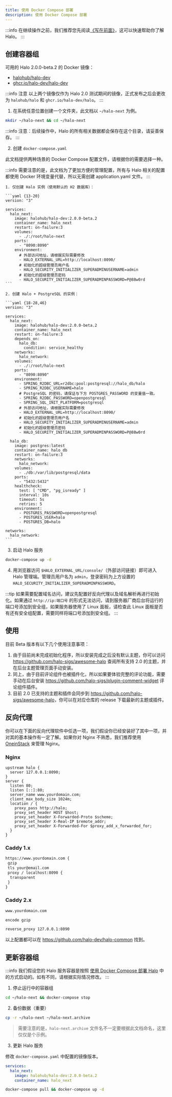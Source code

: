 ```yaml
---
title: 使用 Docker Compose 部署
description: 使用 Docker Compose 部署
---
```


:::info
在继续操作之前，我们推荐您先阅读[《写在前面》](../prepare.md)，这可以快速帮助你了解 Halo。
:::

## 创建容器组

可用的 Halo 2.0.0-beta.2 的 Docker 镜像：

- [halohub/halo-dev](https://hub.docker.com/r/halohub/halo-dev)
- [ghcr.io/halo-dev/halo-dev](https://github.com/halo-dev/halo/pkgs/container/halo-dev)

:::info 注意
以上两个镜像仅作为 Halo 2.0 测试期间的镜像，正式发布之后会更改为 `halohub/halo` 和 `ghcr.io/halo-dev/halo`。
:::

1. 在系统任意位置创建一个文件夹，此文档以 `~/halo-next` 为例。

  ```bash
  mkdir ~/halo-next && cd ~/halo-next
  ```

  :::info
  注意：后续操作中，Halo 的所有相关数据都会保存在这个目录，请妥善保存。
  :::

2. 创建 `docker-compose.yaml`

  此文档提供两种场景的 Docker Compose 配置文件，请根据你的需要选择一种。

  :::info
  需要注意的是，此文档为了更加方便的管理配置，所有与 Halo 相关的配置都使用 Docker 环境变量代替，所以无需创建 application.yaml 文件。
  :::

    1. 仅创建 Halo 实例（使用默认的 H2 数据库）：

    ```yaml {13-20}
    version: "3"

    services:
      halo_next:
        image: halohub/halo-dev:2.0.0-beta.2
        container_name: halo_next
        restart: on-failure:3
        volumes:
          - ./:/root/halo-next
        ports:
          - "8090:8090"
        environment:
          # 外部访问地址，请根据实际需要修改
          - HALO_EXTERNAL_URL=http://localhost:8090/
          # 初始化的超级管理员用户名
          - HALO_SECURITY_INITIALIZER_SUPERADMINUSERNAME=admin
          # 初始化的超级管理员密码
          - HALO_SECURITY_INITIALIZER_SUPERADMINPASSWORD=P@88w0rd
    ```

    2. 创建 Halo + PostgreSQL 的实例：

    ```yaml {18-28,46}
    version: "3"

    services:
      halo_next:
        image: halohub/halo-dev:2.0.0-beta.2
        container_name: halo_next
        restart: on-failure:3
        depends_on:
          halo_db:
            condition: service_healthy
        networks:
          halo_network:
        volumes:
          - ./:/root/halo-next
        ports:
          - "8090:8090"
        environment:
          - SPRING_R2DBC_URL=r2dbc:pool:postgresql://halo_db/halo
          - SPRING_R2DBC_USERNAME=halo
          # PostgreSQL 的密码，请保证与下方 POSTGRES_PASSWORD 的变量值一致。
          - SPRING_R2DBC_PASSWORD=openpostgresql
          - SPRING_SQL_INIT_PLATFORM=postgresql
          # 外部访问地址，请根据实际需要修改
          - HALO_EXTERNAL_URL=http://localhost:8090/
          # 初始化的超级管理员用户名
          - HALO_SECURITY_INITIALIZER_SUPERADMINUSERNAME=admin
          # 初始化的超级管理员密码
          - HALO_SECURITY_INITIALIZER_SUPERADMINPASSWORD=P@88w0rd

      halo_db:
        image: postgres:latest
        container_name: halo_db
        restart: on-failure:3
        networks:
          halo_network:
        volumes:
          - ./db:/var/lib/postgresql/data
        ports:
          - "5432:5432"
        healthcheck:
          test: [ "CMD", "pg_isready" ]
          interval: 10s
          timeout: 5s
          retries: 5
        environment:
          - POSTGRES_PASSWORD=openpostgresql
          - POSTGRES_USER=halo
          - POSTGRES_DB=halo

    networks:
      halo_network:
    ```

3. 启动 Halo 服务

  ```bash
  docker-compose up -d
  ```

4. 用浏览器访问 `$HALO_EXTERNAL_URL/console/`（外部访问链接）即可进入 Halo 管理端。管理员用户名为 `admin`，登录密码为上方设置的 `HALO_SECURITY_INITIALIZER_SUPERADMINPASSWORD`。

  :::tip
  如果需要配置域名访问，建议先配置好反向代理以及域名解析再进行初始化。如果通过 `http://ip:端口号` 的形式无法访问，请到服务器厂商后台将运行的端口号添加到安全组，如果服务器使用了 Linux 面板，请检查此 Linux 面板是否有还有安全组配置，需要同样将端口号添加到安全组。
  :::

## 使用

目前 Beta 版本有以下几个使用注意事项：

1. 由于目前尚未完成初始化程序，所以安装完成之后没有默认主题，你可以访问 <https://github.com/halo-sigs/awesome-halo> 查阅所有支持 2.0 的主题，并在后台主题管理页面手动安装。
2. 同上，由于目前评论组件也被插件化，所以如果要体验完整的评论功能，需要手动在后台安装 <https://github.com/halo-sigs/plugin-comment-widget> 评论组件插件。
3. 目前 2.0 已支持的主题和插件会同步到 <https://github.com/halo-sigs/awesome-halo>，你可以在对应仓库的 release 下载最新的主题或插件。

## 反向代理

你可以在下面的反向代理软件中任选一项，我们假设你已经安装好了其中一项，并对其的基本操作有一定了解。如果你对 Nginx 不熟悉，我们推荐使用 [OneinStack](../install/other/oneinstack.md) 来管理 Nginx。

### Nginx

```nginx
upstream halo {
  server 127.0.0.1:8090;
}
server {
  listen 80;
  listen [::]:80;
  server_name www.yourdomain.com;
  client_max_body_size 1024m;
  location / {
    proxy_pass http://halo;
    proxy_set_header HOST $host;
    proxy_set_header X-Forwarded-Proto $scheme;
    proxy_set_header X-Real-IP $remote_addr;
    proxy_set_header X-Forwarded-For $proxy_add_x_forwarded_for;
  }
}
```

### Caddy 1.x

```txt
https://www.yourdomain.com {
 gzip
 tls your@email.com
 proxy / localhost:8090 {
  transparent
 }
}
```

### Caddy 2.x

```txt
www.yourdomain.com

encode gzip

reverse_proxy 127.0.0.1:8090
```

以上配置都可以在 <https://github.com/halo-dev/halo-common> 找到。

## 更新容器组

:::info
我们假设您的 Halo 服务容器是按照 [使用 Docker Compose 部署 Halo](docker-compose.md) 中的方式启动的。如有不同，请根据实际情况修改。
:::

1. 停止运行中的容器组

  ```bash
  cd ~/halo-next && docker-compose stop
  ```

2. 备份数据（重要）

  ```bash
  cp -r ~/halo-next ~/halo-next.archive
  ```

  > 需要注意的是，`halo-next.archive` 文件名不一定要根据此文档命名，这里仅仅是个示例。

3. 更新 Halo 服务

  修改 `docker-compose.yaml` 中配置的镜像版本。

  ```yaml {3}
  services:
    halo_next:
      image: halohub/halo-dev:2.0.0-beta.2
      container_name: halo_next
  ```

  ```bash
  docker-compose pull && docker-compose up -d
  ```
